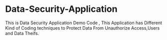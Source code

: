 # Data-Security-Application
This is Data Security Application Demo Code , This Application has Different Kind of Coding techniques to Protect Data From Unauthorize Access,Users and Data Theifs.  
